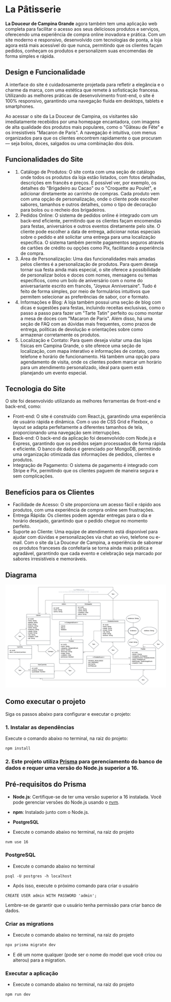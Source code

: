 # La Pâtisserie

**La Douceur de Campina Grande** agora também tem uma aplicação web completa para facilitar o acesso aos seus deliciosos produtos e serviços, oferecendo uma experiência de compra online inovadora e prática. Com um site moderno e responsivo, desenvolvido com tecnologias de ponta, a loja agora está mais acessível do que nunca, permitindo que os clientes façam pedidos, conheçam os produtos e personalizem suas encomendas de forma simples e rápida.

## Design e Funcionalidade
A interface do site é cuidadosamente projetada para refletir a elegância e o charme da marca, com uma estética que remete à sofisticação francesa. Utilizando as melhores práticas de desenvolvimento front-end, o site é 100% responsivo, garantindo uma navegação fluida em desktops, tablets e smartphones.

Ao acessar o site da La Douceur de Campina, os visitantes são imediatamente recebidos por uma homepage encantadora, com imagens de alta qualidade dos produtos mais populares, como o "Gâteau de Fête" e os irresistíveis "Macaron de Paris". A navegação é intuitiva, com menus organizados para que os clientes encontrem rapidamente o que procuram — seja bolos, doces, salgados ou uma combinação dos dois.

## Funcionalidades do Site
- 1. Catálogo de Produtos: O site conta com uma seção de catálogo onde todos os produtos da loja estão listados, com fotos detalhadas, descrições em francês e preços. É possível ver, por exemplo, os detalhes do "Brigadeiro au Cacao" ou o "Croquette au Poulet", e adicionar diretamente ao carrinho de compras. Cada produto vem com uma opção de personalização, onde o cliente pode escolher sabores, tamanhos e outros detalhes, como o tipo de decoração para bolos ou o recheio dos brigadeiros.

- 2. Pedidos Online: O sistema de pedidos online é integrado com um back-end eficiente, permitindo que os clientes façam encomendas para festas, aniversários e outros eventos diretamente pelo site. O cliente pode escolher a data de entrega, adicionar notas especiais sobre o pedido e até solicitar uma entrega para uma localização específica. O sistema também permite pagamentos seguros através de cartões de crédito ou opções como Pix, facilitando a experiência de compra.

- 3. Área de Personalização: Uma das funcionalidades mais amadas pelos clientes é a personalização de produtos. Para quem deseja tornar sua festa ainda mais especial, o site oferece a possibilidade de personalizar bolos e doces com nomes, mensagens ou temas específicos, como um bolo de aniversário com o nome do aniversariante escrito em francês, "Joyeux Anniversaire". Tudo é feito de forma simples, por meio de formulários intuitivos que permitem selecionar as preferências de sabor, cor e formato.

- 4. Informações e Blog: A loja também possui uma seção de blog com dicas e sugestões para festas, incluindo receitas exclusivas, como o passo a passo para fazer um "Tarte Tatin" perfeito ou como montar a mesa de doces com "Macaron de Paris". Além disso, há uma seção de FAQ com as dúvidas mais frequentes, como prazos de entrega, políticas de devolução e orientações sobre como armazenar corretamente os produtos.

- 5. Localização e Contato: Para quem deseja visitar uma das lojas físicas em Campina Grande, o site oferece uma seção de localização, com mapa interativo e informações de contato, como telefone e horário de funcionamento. Há também uma opção para agendamento de visita, onde os clientes podem marcar um horário para um atendimento personalizado, ideal para quem está planejando um evento especial.

## Tecnologia do Site
O site foi desenvolvido utilizando as melhores ferramentas de front-end e back-end, como:

- Front-end: O site é construído com React.js, garantindo uma experiência de usuário rápida e dinâmica. Com o uso de CSS Grid e Flexbox, o layout se adapta perfeitamente a diferentes tamanhos de tela, proporcionando uma navegação sem interrupções.
- Back-end: O back-end da aplicação foi desenvolvido com Node.js e Express, garantindo que os pedidos sejam processados de forma rápida e eficiente. O banco de dados é gerenciado por MongoDB, permitindo uma organização otimizada das informações de pedidos, clientes e produtos.
- Integração de Pagamento: O sistema de pagamento é integrado com Stripe e Pix, permitindo que os clientes paguem de maneira segura e sem complicações.

## Benefícios para os Clientes

- Facilidade de Acesso: O site proporciona um acesso fácil e rápido aos produtos, com uma experiência de compra online sem frustrações.
- Entrega Rápida: Os clientes podem agendar entregas para o dia e horário desejado, garantindo que o pedido chegue no momento perfeito.
- Suporte ao Cliente: Uma equipe de atendimento está disponível para ajudar com dúvidas e personalizações via chat ao vivo, telefone ou e-mail.
Com o site da La Douceur de Campina, a experiência de saborear os produtos franceses da confeitaria se torna ainda mais prática e agradável, garantindo que cada evento e celebração seja marcado por sabores irresistíveis e memoráveis.


## Diagrama 

![Modelo Banco de Dados do Prisma](./src/utils/imgs/ModeloDBPrisma.png)

## Como executar o projeto

Siga os passos abaixo para configurar e executar o projeto:

### 1. Instalar as dependências
Execute o comando abaixo no terminal, na raiz do projeto:

```bash
npm install
```

### 2. Este projeto utiliza [Prisma](https://www.prisma.io/) para gerenciamento do banco de dados e requer uma versão do Node.js superior a 16.

## Pré-requisitos do Prisma

- **Node.js**: Certifique-se de ter uma versão superior a 16 instalada. Você pode gerenciar versões do Node.js usando o [nvm](https://github.com/nvm-sh/nvm).
- **npm**: Instalado junto com o Node.js.
- **PostgreSQL**

- Execute o comando abaixo no terminal, na raiz do projeto

```bash
nvm use 16
```

### PostgreSQL

- Execute o comando abaixo no terminal

```
psql -U postgres -h localhost
```

- Após isso, execute o próximo comando para criar o usuário

```
CREATE USER admin WITH PASSWORD 'admin';
```

Lembre-se de garantir que o usuário tenha permissão para criar banco de dados.

### Criar as migrations

- Execute o comando abaixo no terminal, na raiz do projeto

```bash
npx prisma migrate dev
```

- E dê um nome qualquer (pode ser o nome do model que você criou ou alterou) para a migration.

### Executar a aplicação

- Execute o comando abaixo no terminal, na raiz do projeto

```bash
npm run dev
```
